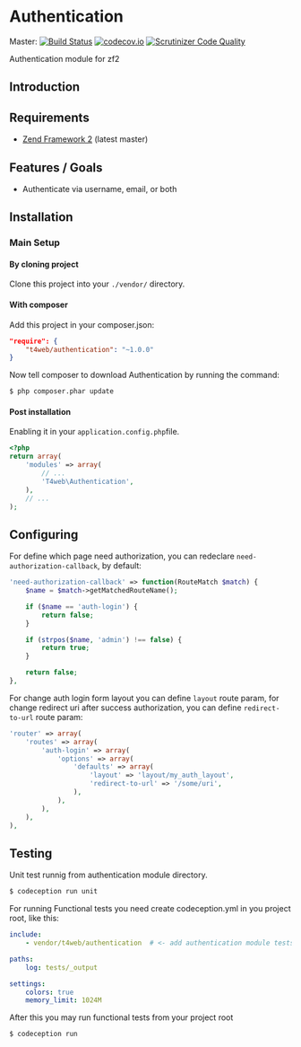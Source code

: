 Authentication
==============

Master:
[![Build Status](https://travis-ci.org/t4web/Authentication.svg?branch=master)](https://travis-ci.org/t4web/Authentication)
[![codecov.io](http://codecov.io/github/t4web/Authentication/coverage.svg?branch=master)](http://codecov.io/github/t4web/Authentication?branch=master)
[![Scrutinizer Code Quality](https://scrutinizer-ci.com/g/t4web/Authentication/badges/quality-score.png?b=master)](https://scrutinizer-ci.com/g/t4web/Authentication/?branch=master)

Authentication module for zf2

Introduction
------------

Requirements
------------
* [Zend Framework 2](https://github.com/zendframework/zf2) (latest master)

Features / Goals
----------------
* Authenticate via username, email, or both

Installation
------------
### Main Setup

#### By cloning project

Clone this project into your `./vendor/` directory.

#### With composer

Add this project in your composer.json:

```json
"require": {
    "t4web/authentication": "~1.0.0"
}
```

Now tell composer to download Authentication by running the command:

```bash
$ php composer.phar update
```

#### Post installation

Enabling it in your `application.config.php`file.

```php
<?php
return array(
    'modules' => array(
        // ...
        'T4web\Authentication',
    ),
    // ...
);
```

Configuring
------------
For define which page need authorization, you can redeclare `need-authorization-callback`, by default:

```php
'need-authorization-callback' => function(RouteMatch $match) {
    $name = $match->getMatchedRouteName();

    if ($name == 'auth-login') {
        return false;
    }

    if (strpos($name, 'admin') !== false) {
        return true;
    }

    return false;
},
```

For change auth login form layout you can define `layout` route param, for change
redirect uri after success authorization, you can define `redirect-to-url` route param:
```php
'router' => array(
    'routes' => array(
        'auth-login' => array(
            'options' => array(
                'defaults' => array(
                    'layout' => 'layout/my_auth_layout',
                    'redirect-to-url' => '/some/uri',
                ),
            ),
        ),
    ),
),
```

Testing
------------
Unit test runnig from authentication module directory.
```bash
$ codeception run unit
```
For running Functional tests you need create codeception.yml in you project root, like this:
```yml
include:
    - vendor/t4web/authentication  # <- add authentication module tests to include

paths:
    log: tests/_output

settings:
    colors: true
    memory_limit: 1024M
```
After this you may run functional tests from your project root

```bash
$ codeception run
```
